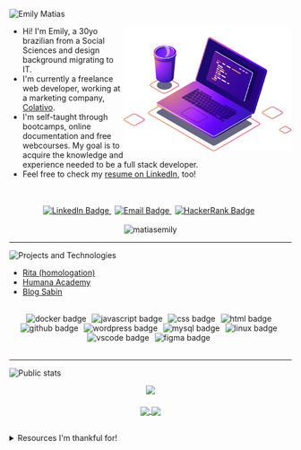 <!-- Introduction -->
![Emily Matias](https://readme-typing-svg.herokuapp.com?font=Bebas+Neue&size=48&pause=1000&color=922CF7&vCenter=true&random=false&width=435&lines=Emily+Matias)

<p align="left">
  <img src="img/pc.png" width="300px" align="right">
  <ul>
    <li>Hi! I'm Emily, a 30yo brazilian from a Social Sciences and design background migrating to IT.</li>
    <li>I'm currently a freelance web developer, working at a marketing company, <a href="https://www.linkedin.com/company/colativo/">Colativo</a>.</li>
    <li>I'm self-taught through bootcamps, online documentation and free webcourses. My goal is to acquire the knowledge and experience needed to be a full stack developer.</li>
    <li>Feel free to check my <a href="https://www.linkedin.com/in/matiasemily/overlay/1635543546657/single-media-viewer/?profileId=ACoAADqMZOMBNhvwWZbi9ilI_2fx-xD7lRdj5pA">resume on LinkedIn</a>, too!</li>
  </ul>
</p>

<!-- Socials section -->
<p align="center">
    <br><br>
    <a style="margin-right: 6px" href="https://www.linkedin.com/in/matiasemily/" target="_blank">
      <img src="https://img.shields.io/badge/linkedin-%230077B5.svg?style=for-the-badge&logo=linkedin&logoColor=white&color=ff69b4" alt="LinkedIn Badge">
    </a>
    <a style="margin-right: 6px" href="mailto:matias.emily@outlook.com" target="_blank">
      <img src="https://img.shields.io/badge/E&ndash;mail-%230077B5.svg?style=for-the-badge&logo=MicrosoftOutlook&logoColor=white&color=ff69b4" alt="Email Badge">
    </a>
    <a style="margin-right: 6px" href="https://www.hackerrank.com/profile/matiasemily" target="_blank">
      <img src="https://img.shields.io/badge/-Hackerrank-2EC866?style=for-the-badge&logo=HackerRank&logoColor=white&color=ff69b4" alt="HackerRank Badge">
    </a>
    <br><br>
    <img src="https://komarev.com/ghpvc/?username=matiasemily&label=Profile%20views&color=ff69b4&style=for-the-badge" alt="matiasemily">
</p>

<!-- Projects section -->
---
![Projects and Technologies](https://readme-typing-svg.demolab.com?font=Bebas+Neue&size=28&pause=1000&color=922CF7&random=false&width=435&lines=Projects+and+technologies)

- [Rita (homologation)](https://fc.tmp.br/rita)
- [Humana Academy](https://fc.tmp.br/humana)
- [Blog Sabin](https://blog.sabin.com.br/)<br><br>

<p align="center">
    <img style="margin-right: 6px" alt="docker badge" src="https://img.shields.io/badge/Docker-100000?style=for-the-badge&logo=docker&logoColor=white&color=00B8B5">
    <img style="margin-right: 6px" alt="javascript badge" src="https://img.shields.io/badge/JavaScript-100000?style=for-the-badge&logo=javascript&logoColor=white&color=00B8B5">
    <img style="margin-right: 6px" alt="css badge" src="https://img.shields.io/badge/CSS3-100000?style=for-the-badge&logo=css3&logoColor=white&color=00B8B5">
    <img style="margin-right: 6px" alt="html badge" src="https://img.shields.io/badge/HTML5-100000?style=for-the-badge&logo=html5&logoColor=white&color=00B8B5">
    <img style="margin-right: 6px" alt="github badge" src="https://img.shields.io/badge/GitHub-100000?style=for-the-badge&logo=github&logoColor=white&color=00B8B5">
    <img style="margin-right: 6px" alt="wordpress badge" src="https://img.shields.io/badge/WordPress-100000?style=for-the-badge&logo=wordpress&logoColor=white&color=00B8B5">
    <img style="margin-right: 6px" alt="mysql badge" src="https://img.shields.io/badge/MySql-100000?style=for-the-badge&logo=mysql&logoColor=white&color=00B8B5">
    <img style="margin-right: 6px" alt="linux badge" src="https://img.shields.io/badge/Linux-FCC624?style=for-the-badge&logo=linux&logoColor=white&color=00B8B5">
    <img style="margin-right: 6px" alt="vscode badge" src="https://img.shields.io/badge/VSCode-0078D4?style=for-the-badge&logo=visual%20studio%20code&logoColor=white&color=00B8B5">
    <img style="margin-right: 6px" alt="figma badge" src="https://img.shields.io/badge/Figma-F24E1E?style=for-the-badge&logo=figma&logoColor=white&color=00B8B5">
    <br><br>
</p>

<!-- Public stats section -->
---
![Public stats](https://readme-typing-svg.demolab.com?font=Bebas+Neue&size=28&pause=1000&color=922CF7&random=false&width=435&lines=My+public+stats)

<p align="center">
  <a href="https://github.com/ryo-ma/github-profile-trophy">
    <img width=800 src="https://github-profile-trophy.vercel.app/?username=matiasemily&column=8&theme=dracula&no-frame=true&no-bg=true"/>
 </a>
  <br><br>

  <a href="https://github.com/matiasemily/github-readme-stats">
    <img align="center" src="https://github-readme-stats.vercel.app/api?username=matiasemily&show_icons=true&theme=outrun" />
 </a>
  <a href="https://github.com/matiasemily/convoychat">
    <img align="center" src="https://github-readme-stats.vercel.app/api/top-langs?username=matiasemily&show_icons=true&theme=outrun&layout=compact&langs_count=8&card_width=320" />
 </a>
 <br><br>
</p>

<!-- Thank you section -->
<details>
  <summary>Resources I'm thankful for!</summary>
  <table align="center">
    <thead align="center">
      <tr>
        <td><b>Name</b></td>
        <td><b>Contribution</b></td>
      </tr>
    </thead>
    <tbody>
      <tr>
        <td><a href="https://shields.io/">Shields Project</a></td>
        <td>Shields to create profile badges, compatible with Simple Icons</td>
      </tr>
      <tr>
        <td><a href="https://github.com/simple-icons/simple-icons#cdn-usage">Simple Icons</a></td>
        <td>SVG icons for popular brands</td>
      </tr>
      <tr>
        <td><a href="https://readme-typing-svg.herokuapp.com/">Readme Typing SVG</a></td>
        <td>Animated SVG text, which I used on titles here</td>
      </tr>
      <tr>
        <td><a href="https://github.com/antonkomarev/github-profile-views-counter/">GitHub Profile Views Counter</a></td>
        <td>Dynamic badges to count visitors on your GitHub profile</td>
      </tr>
      <tr>
        <td><a href="https://github.com/anuraghazra/github-readme-stats">GitHub Readme Stats</a></td>
        <td>More dynamic badges with GitHub stats</td>
      </tr>
      <tr>
        <td><a href="https://github.com/ryo-ma/github-profile-trophy">GitHub Profile Trophy</a></td>
        <td>Cool trophies with dynamic GitHub stats</td>
      </tr>
    </tbody>
  </table>
</details>
